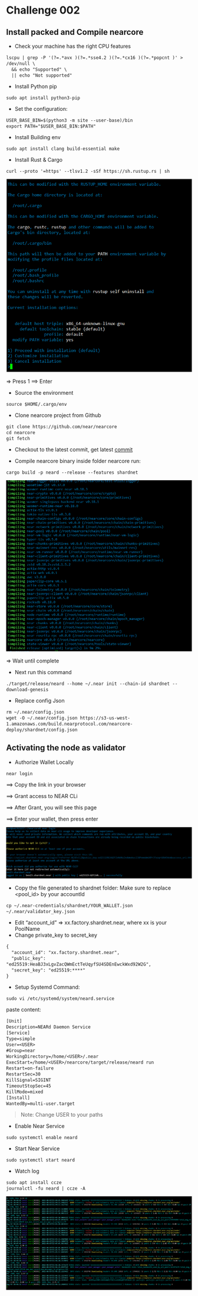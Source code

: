 # Challenge 002

## Install packed and Compile nearcore

* Check your machine has the right CPU features
```
lscpu | grep -P '(?=.*avx )(?=.*sse4.2 )(?=.*cx16 )(?=.*popcnt )' > /dev/null \
  && echo "Supported" \
  || echo "Not supported"
```
* Install Python pip
```
sudo apt install python3-pip
```
* Set the configuration:
```
USER_BASE_BIN=$(python3 -m site --user-base)/bin
export PATH="$USER_BASE_BIN:$PATH"
```
* Install Building env
```
sudo apt install clang build-essential make
```
* Install Rust & Cargo
```
curl --proto '=https' --tlsv1.2 -sSf https://sh.rustup.rs | sh
```
![install rust](../challenges/images/rust.png)

=> Press 1 ==> Enter

* Source the environment
```
source $HOME/.cargo/env
```
* Clone nearcore project from Github
```
git clone https://github.com/near/nearcore
cd nearcore
git fetch
```
* Checkout to the latest commit, get latest [commit](https://github.com/near/stakewars-iii/blob/main/commit.md)

* Compile nearcore binary
inside folder nearcore run:
```
cargo build -p neard --release --features shardnet
```

![complie nearcore](../challenges/images/compile%20nearcore.png)

=> Wait until complete
* Next run this command
```
./target/release/neard --home ~/.near init --chain-id shardnet --download-genesis
```
* Replace config Json
```
rm ~/.near/config.json
wget -O ~/.near/config.json https://s3-us-west-1.amazonaws.com/build.nearprotocol.com/nearcore-deploy/shardnet/config.json
```
## Activating the node as validator

* Authorize Wallet Locally
```
near login
```
==> Copy the link in your browser

==> Grant access to NEAR CLi

==> After Grant, you will see this page

==> Enter your wallet, then press enter

![Successfully Login](../challenges/images/login%20near.png)

* Copy the file generated to shardnet folder: Make sure to replace <pool_id> by your accountId

```
cp ~/.near-credentials/shardnet/YOUR_WALLET.json ~/.near/validator_key.json
```
* Edit “account_id” => xx.factory.shardnet.near, where xx is your PoolName
* Change private_key to secret_key
```
{
  "account_id": "xx.factory.shardnet.near",
  "public_key": "ed25519:HeaBJ3xLgvZacQWmEctTeUqyfSU4SDEnEwckWxd92W2G",
  "secret_key": "ed25519:****"
}
```

* Setup Systemd Command:
```
sudo vi /etc/systemd/system/neard.service
```

paste content:
```
[Unit]
Description=NEARd Daemon Service
[Service]
Type=simple
User=<USER>
#Group=near
WorkingDirectory=/home/<USER>/.near
ExecStart=/home/<USER>/nearcore/target/release/neard run
Restart=on-failure
RestartSec=30
KillSignal=SIGINT
TimeoutStopSec=45
KillMode=mixed
[Install]
WantedBy=multi-user.target
```

> Note: Change USER to your paths

* Enable Near Service
```
sudo systemctl enable neard
```
* Start Near Service
```
sudo systemctl start neard
```
* Watch log
```
sudo apt install ccze
journalctl -fu neard | ccze -A
```
![Log Service Near](../challenges/images/log%20service%20near.png)